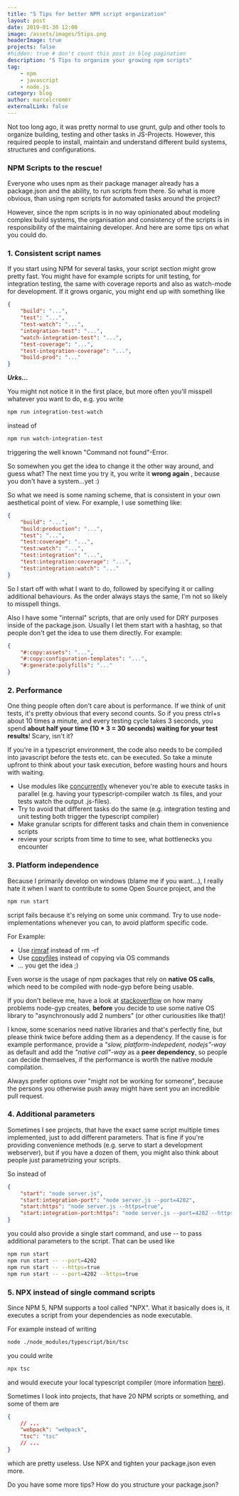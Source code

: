 ```yaml
---
title: "5 Tips for better NPM script organization"
layout: post
date: 2019-01-30 12:00
image: /assets/images/5tips.png
headerImage: true
projects: false
#hidden: true # don't count this post in blog pagination
description: "5 Tips to organize your growing npm scripts"
tag:
    - npm
    - javascript
    - node.js
category: blog
author: marcelcremer
externalLink: false
---
```


Not too long ago, it was pretty normal to use grunt, gulp and other tools to organize building, testing and other tasks in JS-Projects. However, this required people to install, maintain and understand different build systems, structures and configurations.

### NPM Scripts to the rescue!

Everyone who uses npm as their package manager already has a package.json and the ability, to run scripts from there. So what is more obvious, than using npm scripts for automated tasks around the project?

However, since the npm scripts is in no way opinionated about modeling complex build systems, the organisation and consistency of the scripts is in responsibility of the maintaining developer. And here are some tips on what you could do.

### 1. Consistent script names

If you start using NPM for several tasks, your script section might grow pretty fast. You might have for example scripts for unit testing, for integration testing, the same with coverage reports and also as watch-mode for development. If it grows organic, you might end up with something like

```json
{
    "build": "...",
    "test": "...",
    "test-watch": "...",
    "integration-test": "...",
    "watch-integration-test": "...",
    "test-coverage": "...",
    "test-integration-coverage": "...",
    "build-prod": "..."
}
```

**_Urks..._**

You might not notice it in the first place, but more often you'll misspell whatever you want to do, e.g. you write

```bash
npm run integration-test-watch
```

instead of

```bash
npm run watch-integration-test
```

triggering the well known "Command not found"-Error.

So somewhen you get the idea to change it the other way around, and guess what? The next time you try it, you write it **wrong again** , because you don't have a system...yet :)

So what we need is some naming scheme, that is consistent in your own aesthetical point of view. For example, I use something like:

```json
{
    "build": "...",
    "build:production": "...",
    "test": "...",
    "test:coverage": "...",
    "test:watch": "...",
    "test:integration": "...",
    "test:integration:coverage": "...",
    "test:integration:watch": "..."
}
```

So I start off with what I want to do, followed by specifying it or calling additional behaviours. As the order always stays the same, I'm not so likely to misspell things.

Also I have some "internal" scripts, that are only used for DRY purposes inside of the package.json. Usually I let them start with a hashtag, so that people don't get the idea to use them directly. For example:

```json
{
    "#:copy:assets": "...",
    "#:copy:configuration-templates": "...",
    "#:generate:polyfills": "..."
}
```

### 2. Performance

One thing people often don't care about is performance. If we think of unit tests, it's pretty obvious that every second counts. So if you press ctrl+s about 10 times a minute, and every testing cycle takes 3 seconds, you spend **about half your time (10 \* 3 = 30 seconds) waiting for your test results**! Scary, isn't it?

If you're in a typescript environment, the code also needs to be compiled into javascript before the tests etc. can be executed. So take a minute upfront to think about your task execution, before wasting hours and hours with waiting.

-   Use modules like [concurrently](https://www.npmjs.com/package/concurrently) whenever you're able to execute tasks in parallel (e.g. having your typescript-compiler watch .ts files, and your tests watch the output .js-files).
-   Try to avoid that different tasks do the same (e.g. integration testing and unit testing both trigger the typescript compiler)
-   Make granular scripts for different tasks and chain them in convenience scripts
-   review your scripts from time to time to see, what bottlenecks you encounter

### 3. Platform independence

Because I primarily develop on windows (blame me if you want...), I really hate it when I want to contribute to some Open Source project, and the

```bash
npm run start
```

script fails because it's relying on some unix command. Try to use node-implementations whenever you can, to avoid platform specific code.

For Example:

-   Use [rimraf](https://www.npmjs.com/package/rimraf) instead of rm -rf
-   Use [copyfiles](https://www.npmjs.com/package/copyfiles) instead of copying via OS commands
-   ... you get the idea ;)

Even worse is the usage of npm packages that rely on **native OS calls**, which need to be compiled with node-gyp before being usable.

If you don't believe me, have a look at [stackoverflow](https://stackoverflow.com/search?q=node-gyp) on how many problems node-gyp creates, **before** you decide to use some native OS library to "asynchronously add 2 numbers" (or other curiousities like that)!

I know, some scenarios need native libraries and that's perfectly fine, but please think twice before adding them as a dependency. If the cause is for example performance, provide a _"slow, platform-indepedent, nodejs"-way_ as default and add the _"native call"-way_ as a **peer dependency**, so people can decide themselves, if the performance is worth the native module compilation.

Always prefer options over "might not be working for someone", because the persons you otherwise push away might have sent you an incredible pull request.

### 4. Additional parameters

Sometimes I see projects, that have the exact same script multiple times implemented, just to add different parameters. That is fine if you're providing convenience methods (e.g. serve to start a development webserver), but if you have a dozen of them, you might also think about people just parametrizing your scripts.

So instead of

```json
{
    "start": "node server.js",
    "start:integration-port": "node server.js --port=4202",
    "start:https": "node server.js --https=true",
    "start:integration-port:https": "node server.js --port=4202 --https"
}
```

you could also provide a single start command, and use \-\- to pass additional parameters to the script. That can be used like

```bash
npm run start
npm run start -- --port=4202
npm run start -- --https=true
npm run start -- --port=4202 --https=true
```

### 5. NPX instead of single command scripts

Since NPM 5, NPM supports a tool called "NPX". What it basically does is, it executes a script from your dependencies as node executable.

For example instead of writing

```bash
node ./node_modules/typescript/bin/tsc
```

you could write

```bash
npx tsc
```

and would execute your local typescript compiler (more information [here](https://www.npmjs.com/package/npx)).

Sometimes I look into projects, that have 20 NPM scripts or something, and some of them are

```json
{
    // ...
    "webpack": "webpack",
    "tsc": "tsc"
    // ...
}
```

which are pretty useless. Use NPX and tighten your package.json even more.

Do you have some more tips? How do you structure your package.json?
